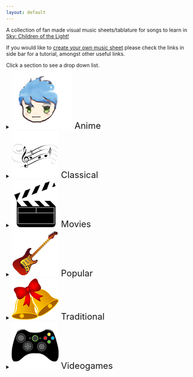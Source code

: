 ```yaml
---
layout: default
---
```


<p>A collection of fan made visual music sheets/tablature for songs to learn in <a href="https://thatskygame.com/">Sky: Children of the Light!</a></p>
<p>If you would like to <a href="./make-your-own-sheet.html">create your own music sheet</a> please check the links in side bar for a tutorial, amongst other useful links.</p>
Click a section to see a drop down list.



<details>
  <summary><font size="5"><img src="/assets/images/categories/anime/anime.png" /> Anime </font></summary>
  <ul>
  
    <li><a href="/songs/anime/Carole_&amp;_Tuesday__The_Loneliest_Girl.html">Carole &amp; Tuesday - The Loneliest Girl</a></li>
  
    <li><a href="/songs/anime/Dango_daikazoku.html">Dango daikazoku</a></li>
  
    <li><a href="/songs/anime/Fairy_Tail_-_Lyras Song.html">Fairy Tail - Lyras Song</a></li>
  
    <li><a href="/songs/anime/Inuyasha_-_To_Loves_End.html">Inuyasha - To Loves End</a></li>
  
    <li><a href="/songs/anime/Joe_Hisaishi__Kikis_Delivery_Service_-_A_Town_With_an_Ocean_View.html">Joe Hisaishi - Kikis Delivery Service - A Town With an Ocean View</a></li>
  
    <li><a href="/songs/anime/Joe_Hisaishi__Merry_Go_Round_of_Life.html">Joe Hisaishi - Merry Go Round of Life</a></li>
  
    <li><a href="/songs/anime/Joe_Hisaishi_by_咕咕_Gue__Mononoke_Hime.html">Joe Hisaishi by 咕咕 Gue - Mononoke Hime</a></li>
  
    <li><a href="/songs/anime/Kimi_No_Na_wa_-_Mitsuhas_Theme.html">Kimi No Na wa - Mitsuhas Theme</a></li>
  
    <li><a href="/songs/anime/Kiyoshi_Yoshida__Big_Fish_and_Begonia.html">Kiyoshi Yoshida - Big Fish and Begonia</a></li>
  
    <li><a href="/songs/anime/MDZS_Wangxian_audio_drama_ver_(arr._by_K.1yn).html">MDZS Wangxian audio drama ver (arr. by K.1yn)</a></li>
  
    <li><a href="/songs/anime/Naruto_-_Hokage_Funeral.html">Naruto - Hokage Funeral</a></li>
  
    <li><a href="/songs/anime/Neon_Genesis_Evangelion_-_A_Cruel_Angels_Thesis.html">Neon Genesis Evangelion - A Cruel Angels Thesis</a></li>
  
    <li><a href="/songs/anime/Neon_Genesis_Evangelion_-_A_Cruel_Angels_Thesis_(hard_version).html">Neon Genesis Evangelion - A Cruel Angels Thesis (hard version)</a></li>
  
    <li><a href="/songs/anime/Neon_Genesis_Evangelion_-_Fly_Me_to_the_Moon_(Frank_Sinatra).html">Neon Genesis Evangelion - Fly Me to the Moon (Frank Sinatra)</a></li>
  
    <li><a href="/songs/anime/Spirited_Away_-_Always_with_Me.html">Spirited Away - Always with Me</a></li>
  
    <li><a href="/songs/anime/Teru_no_Uta_-_Therrus_Song.html">Teru no Uta - Therrus Song</a></li>
  
    <li><a href="/songs/anime/Tokyo_Ghoul_-_Unravel.html">Tokyo Ghoul - Unravel</a></li>
  
    <li><a href="/songs/anime/Your_name_-_kataware_Doki.html">Your name - kataware Doki</a></li>
  
    <li><a href="/songs/anime/sky光遇——穿越时空的思念.html">sky光遇——穿越时空的思念</a></li>
  
  </ul>
</details>

<details>
  <summary><font size="5"><img src="/assets/images/categories/classical/classical.png" /> Classical </font></summary>
  <ul>
  
    <li><a href="/songs/classical/Beethoven__Fur_Elise.html">Beethoven - Fur Elise</a></li>
  
    <li><a href="/songs/classical/Beethoven__Ode_to_Joy.html">Beethoven - Ode to Joy</a></li>
  
    <li><a href="/songs/classical/Brahms__Brahms_Lullaby.html">Brahms - Brahms Lullaby</a></li>
  
    <li><a href="/songs/classical/Clementi__Sonatine_in_C.html">Clementi - Sonatine in C</a></li>
  
    <li><a href="/songs/classical/Debussy__Clair_de_Lune.html">Debussy - Clair de Lune</a></li>
  
    <li><a href="/songs/classical/Edward_Elgar__Salut_dAmour_-_Op.12.html">Edward Elgar - Salut dAmour - Op.12</a></li>
  
    <li><a href="/songs/classical/Felix_Mendhelsson__Wedding_March_(arranged_by_1bingo_一個冰果).html">Felix Mendhelsson - Wedding March (arranged by 1bingo 一個冰果)</a></li>
  
    <li><a href="/songs/classical/Francisco_Tárrega__Gran-Vals.html">Francisco Tárrega - Gran-Vals</a></li>
  
    <li><a href="/songs/classical/Johann_Pachelbel__Canon_in_C.html">Johann Pachelbel - Canon in C</a></li>
  
    <li><a href="/songs/classical/Johann_Sebastian_Bach__Jesu_Joy_of_Man&#39;s_Desiring.html">Johann Sebastian Bach - Jesu Joy of Man's Desiring</a></li>
  
    <li><a href="/songs/classical/Mykola_Leontovych__Carol_of_the_Bells.html">Mykola Leontovych - Carol of the Bells</a></li>
  
    <li><a href="/songs/classical/Richard_Clayderman__Mariage_d&#39;Amour.html">Richard Clayderman - Mariage d'Amour</a></li>
  
  </ul>
</details>

<details>
  <summary><font size="5"><img src="/assets/images/categories/movies/movies.png" /> Movies </font></summary>
  <ul>
  
    <li><a href="/songs/movies/Alan_Menken__A_Whole_New_World_Aladdin.html">Alan Menken - A Whole New World Aladdin</a></li>
  
    <li><a href="/songs/movies/Alessia_Cara__How-Far-Ill-Go.html">Alessia Cara - How-Far-Ill-Go</a></li>
  
    <li><a href="/songs/movies/Blackbear__Do_Re_Mi_The_Sound_of_Music.html">Blackbear - Do Re Mi The Sound of Music</a></li>
  
    <li><a href="/songs/movies/Celine_Dion__My_Heart_Will_Go_On_Titanic_Theme.html">Celine Dion - My Heart Will Go On Titanic Theme</a></li>
  
    <li><a href="/songs/movies/Eva_Cassidy__Somewhere_Over_the_Rainbow.html">Eva Cassidy - Somewhere Over the Rainbow</a></li>
  
    <li><a href="/songs/movies/Evan_Rachel_Wood_in_Frozen_II__All_Is_Found.html">Evan Rachel Wood in Frozen II - All Is Found</a></li>
  
    <li><a href="/songs/movies/Gabriella_Flores,_Gael_García_Bernal,_and_Libertad_García_Fonzi__Remember_Me_Coco.html">Gabriella Flores, Gael García Bernal, and Libertad García Fonzi - Remember Me Coco</a></li>
  
    <li><a href="/songs/movies/Glen_Hansard_and_Markéta_Irglová__Falling-Slowly.html">Glen Hansard and Markéta Irglová - Falling-Slowly</a></li>
  
    <li><a href="/songs/movies/Han_Zimmer,_(Fiqo_Mendez)__Kung_Fu_Panda_-_Oogway_Ascends.html">Han Zimmer, (Fiqo Mendez) - Kung Fu Panda - Oogway Ascends</a></li>
  
    <li><a href="/songs/movies/Hans_Zimmer__Davy_Jones_Theme.html">Hans Zimmer - Davy Jones Theme</a></li>
  
    <li><a href="/songs/movies/Harry_Potter_-_Hedwigs_Theme.html">Harry Potter - Hedwigs Theme</a></li>
  
    <li><a href="/songs/movies/Hebi_Ire__Anastasia_-_Once_Upon_A_December.html">Hebi Ire - Anastasia - Once Upon A December</a></li>
  
    <li><a href="/songs/movies/Hoagy_Carmichael__Heart_and_Soul.html">Hoagy Carmichael - Heart and Soul</a></li>
  
    <li><a href="/songs/movies/Howard_Ashman,_Alan_Menken__Beauty_And_The_Beast.html">Howard Ashman, Alan Menken - Beauty And The Beast</a></li>
  
    <li><a href="/songs/movies/Howard_Shore__Breaking_of_the_Fellowship.html">Howard Shore - Breaking of the Fellowship</a></li>
  
    <li><a href="/songs/movies/James_Ferguson__The_Office_Theme.html">James Ferguson - The Office Theme</a></li>
  
    <li><a href="/songs/movies/Jeremy_Zuckerman,_Benjamin_Wynn__Avatar_The_Last_Airbender_-_Avatars_Love.html">Jeremy Zuckerman, Benjamin Wynn - Avatar The Last Airbender - Avatars Love</a></li>
  
    <li><a href="/songs/movies/Jeremy_Zuckerman__Leaves_from_the_Vine.html">Jeremy Zuckerman - Leaves from the Vine</a></li>
  
    <li><a href="/songs/movies/John_Powell__Test_Drive.html">John Powell - Test Drive</a></li>
  
    <li><a href="/songs/movies/John_Williams__Binary_Sunset_-_Star_Wars.html">John Williams - Binary Sunset - Star Wars</a></li>
  
    <li><a href="/songs/movies/John_Williams__Jurassic_Park_Theme.html">John Williams - Jurassic Park Theme</a></li>
  
    <li><a href="/songs/movies/John_Williams__The_Raiders_March_Indiana_Jones_Theme.html">John Williams - The Raiders March Indiana Jones Theme</a></li>
  
    <li><a href="/songs/movies/Lin_Manuel_MirandaMark_MancinaJemaine_Clement__Shiny.html">Lin Manuel MirandaMark MancinaJemaine Clement - Shiny</a></li>
  
    <li><a href="/songs/movies/Lisa_Hannigan__Song_of_the_Sea.html">Lisa Hannigan - Song of the Sea</a></li>
  
    <li><a href="/songs/movies/Malvina_Reynolds__Little_Boxes.html">Malvina Reynolds - Little Boxes</a></li>
  
    <li><a href="/songs/movies/Michael_Giacchino__Married-Life-UP.html">Michael Giacchino - Married-Life-UP</a></li>
  
    <li><a href="/songs/movies/Mike_Oldfield__Tubular_Bells_The_Exorcist_Theme.html">Mike Oldfield - Tubular Bells The Exorcist Theme</a></li>
  
    <li><a href="/songs/movies/Nino_Rota__Godfather_Theme_Speak_Softly_Love.html">Nino Rota - Godfather Theme Speak Softly Love</a></li>
  
    <li><a href="/songs/movies/Rugrats_Theme.html">Rugrats Theme</a></li>
  
    <li><a href="/songs/movies/Stephen_Schwartz,_Judy_Kuhn__Pocahontas_-_Colors_of_the_Wind.html">Stephen Schwartz, Judy Kuhn - Pocahontas - Colors of the Wind</a></li>
  
    <li><a href="/songs/movies/陈情令主题曲_(chenqinling_main_theme)__无羁_wuji_0.html">陈情令主题曲 (chenqinling main theme) - 无羁 wuji 0</a></li>
  
  </ul>
</details>

<details>
  <summary><font size="5"><img src="/assets/images/categories/popular/popular.png" /> Popular </font></summary>
  <ul>
  
    <li><a href="/songs/popular/A-Ah__Take_on_me.html">A-Ah - Take on me</a></li>
  
    <li><a href="/songs/popular/A.Wintory_L.Intravia__road_of_trials_intro.html">A.Wintory L.Intravia - road of trials intro</a></li>
  
    <li><a href="/songs/popular/Alec_Benjamin__I_Built_A_Friend.html">Alec Benjamin - I Built A Friend</a></li>
  
    <li><a href="/songs/popular/Ariana_Grande__thank_u_next.html">Ariana Grande - thank u next</a></li>
  
    <li><a href="/songs/popular/Ben_E._King__Stand_By_Me_Bass.html">Ben E. King - Stand By Me Bass</a></li>
  
    <li><a href="/songs/popular/Billy_Joel__Piano_Man.html">Billy Joel - Piano Man</a></li>
  
    <li><a href="/songs/popular/Bob_Marley__Redemption_Song.html">Bob Marley - Redemption Song</a></li>
  
    <li><a href="/songs/popular/Bobby_Vinton__Lonely.html">Bobby Vinton - Lonely</a></li>
  
    <li><a href="/songs/popular/C.Mitchell_J.Davies__You_are_my_Sunshine.html">C.Mitchell J.Davies - You are my Sunshine</a></li>
  
    <li><a href="/songs/popular/Chord_Overstreet__Hold_On.html">Chord Overstreet - Hold On</a></li>
  
    <li><a href="/songs/popular/Doja_Cat__Say_So_-_Doja_Cat.html">Doja Cat - Say So - Doja Cat</a></li>
  
    <li><a href="/songs/popular/Elvis_Presley__Cant_Help_Falling_in_Love_(Intro).html">Elvis Presley - Cant Help Falling in Love (Intro)</a></li>
  
    <li><a href="/songs/popular/Happy_End__Kaze_wo_atsumete.html">Happy End - Kaze wo atsumete</a></li>
  
    <li><a href="/songs/popular/Hot_Butter__Popcorn.html">Hot Butter - Popcorn</a></li>
  
    <li><a href="/songs/popular/Khalid__Young_Dumb_and_Broke.html">Khalid - Young Dumb and Broke</a></li>
  
    <li><a href="/songs/popular/Laura_Hankin__If_You&#39;re_Happy_and_You_Know_it.html">Laura Hankin - If You're Happy and You Know it</a></li>
  
    <li><a href="/songs/popular/Lennon_&amp;_McCartney__Eleanor_Rigby.html">Lennon &amp; McCartney - Eleanor Rigby</a></li>
  
    <li><a href="/songs/popular/Lennon_&amp;_McCartney__Hey_Jude.html">Lennon &amp; McCartney - Hey Jude</a></li>
  
    <li><a href="/songs/popular/Lennon_&amp;_McCartney__Let_it_be.html">Lennon &amp; McCartney - Let it be</a></li>
  
    <li><a href="/songs/popular/Leonard_Cohen__Hallelujah.html">Leonard Cohen - Hallelujah</a></li>
  
    <li><a href="/songs/popular/Liang_Qiao_Bo__graduation_photo.html">Liang Qiao Bo - graduation photo</a></li>
  
    <li><a href="/songs/popular/Maggie_X_Nyan__Summertime.html">Maggie X Nyan - Summertime</a></li>
  
    <li><a href="/songs/popular/Marshmello__Alone.html">Marshmello - Alone</a></li>
  
    <li><a href="/songs/popular/McCartney__Yellow_Submarine.html">McCartney - Yellow Submarine</a></li>
  
    <li><a href="/songs/popular/McCartney__Yesterday.html">McCartney - Yesterday</a></li>
  
    <li><a href="/songs/popular/Radiohead__Daydreaming.html">Radiohead - Daydreaming</a></li>
  
    <li><a href="/songs/popular/Rebecca_Sugar__Love_Like_You.html">Rebecca Sugar - Love Like You</a></li>
  
    <li><a href="/songs/popular/Ruth._B__Lost_Boy.html">Ruth. B - Lost Boy</a></li>
  
    <li><a href="/songs/popular/Shirfine__Illusionary_Daytime.html">Shirfine - Illusionary Daytime</a></li>
  
    <li><a href="/songs/popular/Shirfine__illusionary_daytime_flute.html">Shirfine - illusionary daytime flute</a></li>
  
    <li><a href="/songs/popular/Stevie_Wonder__Superstition.html">Stevie Wonder - Superstition</a></li>
  
    <li><a href="/songs/popular/Taylor_Swift__Safe_and_Sound.html">Taylor Swift - Safe and Sound</a></li>
  
    <li><a href="/songs/popular/The_Beatles__With_a_little_help_from_my_friends.html">The Beatles - With a little help from my friends</a></li>
  
    <li><a href="/songs/popular/Toby_Fox__Empty Town.html">Toby Fox - Empty Town</a></li>
  
    <li><a href="/songs/popular/Vanessa_Carlton__A_Thousand_Miles_(Isa_improved_version).html">Vanessa Carlton - A Thousand Miles (Isa improved version)</a></li>
  
    <li><a href="/songs/popular/Vanessa_Carlton__A_Thousand_Miles_(Simple_version).html">Vanessa Carlton - A Thousand Miles (Simple version)</a></li>
  
    <li><a href="/songs/popular/Vicetone_&amp;_Tony_Igy__Astronomia_Coffin_Dance.html">Vicetone &amp; Tony Igy - Astronomia Coffin Dance</a></li>
  
    <li><a href="/songs/popular/We_The_Kings__Sad_Song.html">We The Kings - Sad Song</a></li>
  
    <li><a href="/songs/popular/Weezer__Island_in_the_Sun.html">Weezer - Island in the Sun</a></li>
  
    <li><a href="/songs/popular/Wham!__Last_Christmas.html">Wham! - Last Christmas</a></li>
  
    <li><a href="/songs/popular/Yanaginagi__Translucent.html">Yanaginagi - Translucent</a></li>
  
    <li><a href="/songs/popular/Yiruma__Kiss_the_Rain.html">Yiruma - Kiss the Rain</a></li>
  
    <li><a href="/songs/popular/Yiruma__May_Be.html">Yiruma - May Be</a></li>
  
    <li><a href="/songs/popular/Yiruma__River_Flows_in_You.html">Yiruma - River Flows in You</a></li>
  
  </ul>
</details>

<details>
  <summary><font size="5"><img src="/assets/images/categories/traditional/traditional.png" /> Traditional </font></summary>
  <ul>
  
    <li><a href="/songs/traditional/Alexander_Alexandrov__State_Anthem_of_the_USSR.html">Alexander Alexandrov - State Anthem of the USSR</a></li>
  
    <li><a href="/songs/traditional/John_Newton__Amazing Grace.html">John Newton - Amazing Grace</a></li>
  
    <li><a href="/songs/traditional/Patty_&amp;_Mildred_Hill__Happy_Birthday.html">Patty &amp; Mildred Hill - Happy Birthday</a></li>
  
    <li><a href="/songs/traditional/Scarborough_Fair.html">Scarborough Fair</a></li>
  
    <li><a href="/songs/traditional/Traditional_Scottish__Tha_Mi_Sgith.html">Traditional Scottish - Tha Mi Sgith</a></li>
  
    <li><a href="/songs/traditional/Traditional_Scottish__The_Skye_Boat_Song.html">Traditional Scottish - The Skye Boat Song</a></li>
  
    <li><a href="/songs/traditional/Unknown_(Although_jokingly_attributed_to_Ferdinand_Loh)__Flohwalzer.html">Unknown (Although jokingly attributed to Ferdinand Loh) - Flohwalzer</a></li>
  
    <li><a href="/songs/traditional/Various__American folk songs.html">Various - American folk songs</a></li>
  
    <li><a href="/songs/traditional/Whall__Drunken_Sailor.html">Whall - Drunken Sailor</a></li>
  
    <li><a href="/songs/traditional/popular__We_Wish_You_A_Merry_Christmas.html">popular - We Wish You A Merry Christmas</a></li>
  
    <li><a href="/songs/traditional/popularized_by_W.A._Mozart__Twinkle Little Star.html">popularized by W.A. Mozart - Twinkle Little Star</a></li>
  
  </ul>
</details>

<details>
  <summary><font size="5"><img src="/assets/images/categories/videogames/videogames.png" /> Videogames </font></summary>
  <ul>
  
    <li><a href="/songs/videogames/Build_that_wall_-_Bastion_-_Zia&#39;s_theme.html">Build that wall - Bastion - Zia's theme</a></li>
  
    <li><a href="/songs/videogames/Hoshi_no_Arika_-_Trails_in_the_Sky_FC.html">Hoshi no Arika - Trails in the Sky FC</a></li>
  
    <li><a href="/songs/videogames/Journey_-_theme.html">Journey - theme</a></li>

    <li><a href="/songs/videogames/I_Was_Born_For_This_Aurora.html">Journey - I Was Born For This (AURORA Voice Solo)</a></li>

    <li><a href="/songs/popular/Austin_Wintory,_Laura_Intravia__Threshold.html">Austin Wintory, Laura Intravia - Threshold</a></li>
  
    <li><a href="/songs/popular/Austin_Wintory__I_was_born_for_this.html">Austin Wintory - I was born for this</a></li>
  
    <li><a href="/songs/popular/Austin_Wintory__threshold_bass.html">Austin Wintory - threshold bass</a></li>
  
    <li><a href="/songs/videogames/Kahoot_-_Lobby_Theme.html">Kahoot - Lobby Theme</a></li>
  
    <li><a href="/songs/videogames/Kahoot_Theme.html">Kahoot Theme</a></li>
  
    <li><a href="/songs/videogames/Klonoa_-_Title_Screen.html">Klonoa - Title Screen</a></li>
  
    <li><a href="/songs/videogames/Koji_Kondo_(Nintendo)__Zelda Lullaby.html">Koji Kondo (Nintendo) - Zelda Lullaby</a></li>
  
    <li><a href="/songs/videogames/Mike_Morasky,_Ellen_McLain__O_Mia_Cara_Addio_Easy.html">Mike Morasky, Ellen McLain - O Mia Cara Addio Easy</a></li>
  
    <li><a href="/songs/videogames/Mike_Morasky,_Ellen_McLain__O_Mia_Cara_Addio_Hard.html">Mike Morasky, Ellen McLain - O Mia Cara Addio Hard</a></li>
  
    <li><a href="/songs/videogames/Minecraft_-_Sweden_(C418, arranged_by_Ikina).html">Minecraft - Sweden (C418, arranged by Ikina)</a></li>
  
    <li><a href="/songs/videogames/NIER_-_Keiichi_Okabe__Emils-Sacrifice.html">NIER - Keiichi Okabe - Emils-Sacrifice</a></li>
  
    <li><a href="/songs/videogames/NIER_-_Shadowlord.html">NIER - Shadowlord</a></li>
  
    <li><a href="/songs/videogames/Nobuo_Uematsu__Cosmo_Canyon.html">Nobuo Uematsu - Cosmo Canyon</a></li>
  
    <li><a href="/songs/videogames/Pokemon_-_Center_Theme.html">Pokemon - Center Theme</a></li>
  
    <li><a href="/songs/videogames/Silent_Hill_2_-_Promise_(Reprise).html">Silent Hill 2 - Promise (Reprise)</a></li>
  
    <li><a href="/songs/videogames/Stardew_Valley_-_Mines_(Cloth).html">Stardew Valley - Mines (Cloth)</a></li>
  
    <li><a href="/songs/videogames/Stardew_Valley_-_Wind_can_be_Still_Winter.html">Stardew Valley - Wind can be Still Winter</a></li>
  
    <li><a href="/songs/videogames/Super_Mario.html">Super Mario</a></li>
  
    <li><a href="/songs/videogames/Super_Mario_(simple_version).html">Super Mario (simple version)</a></li>
  
    <li><a href="/songs/videogames/Super_Mario_Galaxy_-_Comet_Observatory.html">Super Mario Galaxy - Comet Observatory</a></li>
  
    <li><a href="/songs/videogames/Tetris_Theme.html">Tetris Theme</a></li>
  
    <li><a href="/songs/videogames/The_Last_Of_Us_II__Pearl_Jam__Future_Days.html">The Last Of Us II - Pearl Jam - Future Days</a></li>
  
    <li><a href="/songs/videogames/Yoko_Shimomura__Dearly Beloved.html">Yoko Shimomura - Dearly Beloved</a></li>
  
    <li><a href="/songs/videogames/Zelda__Song_Of_Storms.html">Zelda - Song Of Storms</a></li>
  
  </ul>
</details>
        </section>
